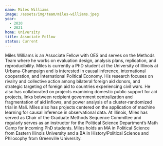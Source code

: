 ```yaml
---
name: Miles Williams
image: /assets/img/team/miles-williams.jpeg
year:
  - 2020
  - 2021
home: University
title: Associate Fellow
status: Current
---
```

Miles Williams is an Associate Fellow with OES and serves on the Methods Team where he works on evaluation design, analysis plans, replication, and reproducibility. Miles is currently a PhD student at the University of Illinois at Urbana-Champaign and is interested in causal inference, international cooperation, and International Political Economy. His research focuses on rivalry and collective action among bilateral foreign aid donors, and strategic targeting of foreign aid to countries experiencing civil wars. He also has collaborated on projects examining domestic public support for aid projects, links between recipient government centralization and fragmentation of aid inflows, and power analysis of a cluster-randomized trial in Mali. Miles also has projects centered on the application of machine learning for causal inference in observational data. At Illinois, Miles has served as Chair of the Graduate Methods Sequence Committee and regularly serves as an instructor for the Political Science Department’s Math Camp for incoming PhD students. Miles holds an MA in Political Science from Eastern Illinois University and a BA in History/Political Science and Philosophy from Greenville University.
